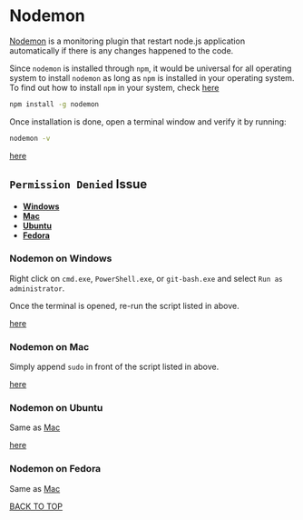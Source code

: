 Nodemon
=======
[Nodemon](http://nodemon.io) is a monitoring plugin that restart node.js application automatically if there is any changes happened to the code.

Since `nodemon` is installed through `npm`, it would be universal for all operating system to install `nodemon` as long as `npm` is installed in your operating system.  To find out how to install `npm` in your system, check [here](https://github.com/ctrl-alt-del/devenv/tree/master/language/javascript/nodejs/npm)
```sh
npm install -g nodemon
```

Once installation is done, open a terminal window and verify it by running:
```sh
nodemon -v
```
[here](https://github.com/ctrl-alt-del/devenv/tree/master/language/javascript/nodejs)



## `Permission Denied` Issue

* [**Windows**](#nodemon-on-windows)
* [**Mac**](#nodemon-on-mac)
* [**Ubuntu**](#nodemon-on-ubuntu)
* [**Fedora**](#nodemon-on-fedora)

### Nodemon on Windows
Right click on `cmd.exe`, `PowerShell.exe`, or `git-bash.exe` and select `Run as administrator`.

Once the terminal is opened, re-run the script listed in above.

[here](https://github.com/ctrl-alt-del/devenv/tree/master/language/javascript/nodejs)


### Nodemon on Mac
Simply append `sudo` in front of the script listed in above.

[here](https://github.com/ctrl-alt-del/devenv/tree/master/language/javascript/nodejs)


### Nodemon on Ubuntu
Same as [Mac](#nodemon-on-mac)

[here](https://github.com/ctrl-alt-del/devenv/tree/master/language/javascript/nodejs)


### Nodemon on Fedora
Same as [Mac](#nodemon-on-mac)

[BACK TO TOP](https://github.com/ctrl-alt-del/devenv)
